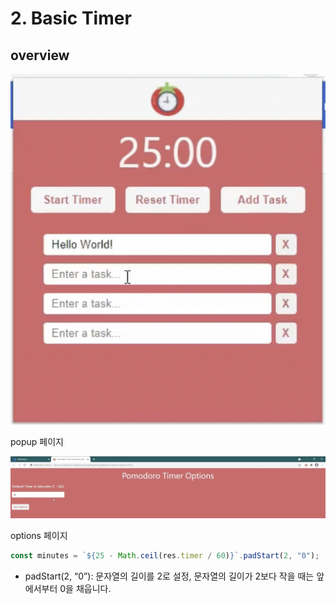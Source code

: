 # 2. Basic Timer

## overview

![popup 페이지](2%20Basic%20Ti%2028d05/Untitled.png)

popup 페이지

![options 페이지](2%20Basic%20Ti%2028d05/Untitled%201.png)

options 페이지

```jsx
const minutes = `${25 - Math.ceil(res.timer / 60)}`.padStart(2, "0");
```

- padStart(2, “0”): 문자열의 길이를 2로 설정, 문자열의 길이가 2보다 작을 때는 앞에서부터 0을 채웁니다.